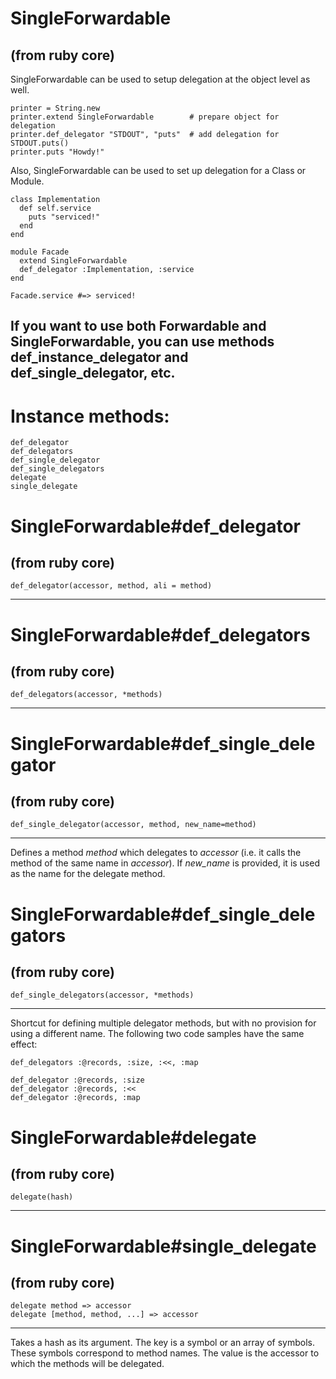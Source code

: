 # SingleForwardable

(from ruby core)
---
SingleForwardable can be used to setup delegation at the object level as well.

    printer = String.new
    printer.extend SingleForwardable        # prepare object for delegation
    printer.def_delegator "STDOUT", "puts"  # add delegation for STDOUT.puts()
    printer.puts "Howdy!"

Also, SingleForwardable can be used to set up delegation for a Class or
Module.

    class Implementation
      def self.service
        puts "serviced!"
      end
    end

    module Facade
      extend SingleForwardable
      def_delegator :Implementation, :service
    end

    Facade.service #=> serviced!

If you want to use both Forwardable and SingleForwardable, you can use methods
def_instance_delegator and def_single_delegator, etc.
---
# Instance methods:

    def_delegator
    def_delegators
    def_single_delegator
    def_single_delegators
    delegate
    single_delegate

# SingleForwardable#def_delegator

(from ruby core)
---
    def_delegator(accessor, method, ali = method)

---


# SingleForwardable#def_delegators

(from ruby core)
---
    def_delegators(accessor, *methods)

---


# SingleForwardable#def_single_delegator

(from ruby core)
---
    def_single_delegator(accessor, method, new_name=method)

---

Defines a method *method* which delegates to *accessor* (i.e. it calls the
method of the same name in *accessor*).  If *new_name* is provided, it is used
as the name for the delegate method.


# SingleForwardable#def_single_delegators

(from ruby core)
---
    def_single_delegators(accessor, *methods)

---

Shortcut for defining multiple delegator methods, but with no provision for
using a different name.  The following two code samples have the same effect:

    def_delegators :@records, :size, :<<, :map

    def_delegator :@records, :size
    def_delegator :@records, :<<
    def_delegator :@records, :map


# SingleForwardable#delegate

(from ruby core)
---
    delegate(hash)

---


# SingleForwardable#single_delegate

(from ruby core)
---
    delegate method => accessor
    delegate [method, method, ...] => accessor

---

Takes a hash as its argument.  The key is a symbol or an array of symbols. 
These symbols correspond to method names.  The value is the accessor to which
the methods will be delegated.


